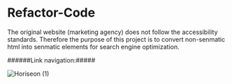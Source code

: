 # Refactor-Code

The original website (marketing agency) does not follow the accessibility standards. Therefore the purpose of this project is to convert non-senmatic html into senmatic elements for search engine optimization. 

######Link navigation:#####

![Horiseon (1)](https://user-images.githubusercontent.com/69487303/95029182-15635c80-066c-11eb-982b-5398218a58ad.gif)



